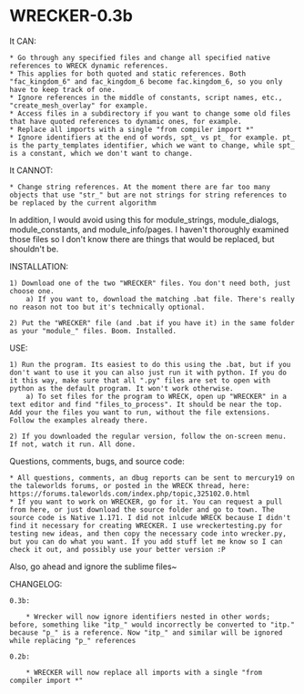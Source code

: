# WRECKER-0.3b


It CAN:

	* Go through any specified files and change all specified native references to WRECK dynamic references.
	* This applies for both quoted and static references. Both "fac_kingdom_6" and fac_kingdom_6 become fac.kingdom_6, so you only have to keep track of one.
	* Ignore references in the middle of constants, script names, etc., "create_mesh_overlay" for example.
	* Access files in a subdirectory if you want to change some old files that have quoted references to dynamic ones, for example.
	* Replace all imports with a single "from compiler import *"
	* Ignore identifiers at the end of words, spt_ vs pt_ for example. pt_ is the party_templates identifier, which we want to change, while spt_ is a constant, which we don't want to change.

It CANNOT:

	* Change string references. At the moment there are far too many objects that use "str_" but are not strings for string references to be replaced by the current algorithm

In addition, I would avoid using this for module_strings, module_dialogs, module_constants, and module_info/pages. I haven't thoroughly examined those files so I don't know there are things that would be replaced, but shouldn't be.




INSTALLATION:
	
	1) Download one of the two "WRECKER" files. You don't need both, just choose one. 
		a) If you want to, download the matching .bat file. There's really no reason not too but it's technically optional. 

	2) Put the "WRECKER" file (and .bat if you have it) in the same folder as your "module_" files. Boom. Installed.


USE:

	1) Run the program. Its easiest to do this using the .bat, but if you don't want to use it you can also just run it with python. If you do it this way, make sure that all ".py" files are set to open with python as the default program. It won't work otherwise.
		a) To set files for the program to WRECK, open up "WRECKER" in a text editor and find "files_to_process". It should be near the top. Add your the files you want to run, without the file extensions. Follow the examples already there. 

	2) If you downloaded the regular version, follow the on-screen menu. If not, watch it run. All done. 

Questions, comments, bugs, and source code:

	* All questions, comments, an dbug reports can be sent to mercury19 on the taleworlds forums, or posted in the WRECK thread, here: https://forums.taleworlds.com/index.php/topic,325102.0.html
	* If you want to work on WRECKER, go for it. You can request a pull from here, or just download the source folder and go to town. The source code is Native 1.171. I did not inlcude WRECK because I didn't find it necessary for creating WRECKER. I use wreckertesting.py for testing new ideas, and then copy the necessary code into wrecker.py, but you can do what you want. If you add stuff let me know so I can check it out, and possibly use your better version :P

Also, go ahead and ignore the sublime files~


CHANGELOG:

	0.3b:

		* Wrecker will now ignore identifiers nested in other words; before, something like "itp_" would incorrectly be converted to "itp." because "p_" is a reference. Now "itp_" and similar will be ignored while replacing "p_" references

	0.2b:

		* WRECKER will now replace all imports with a single "from compiler import *"
